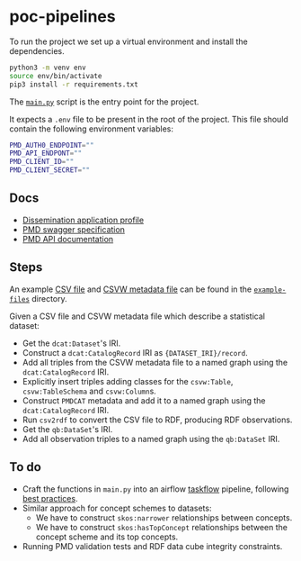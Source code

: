 # poc-pipelines

To run the project we set up a virtual environment and install the dependencies.

```sh
python3 -m venv env
source env/bin/activate
pip3 install -r requirements.txt
```

The [`main.py`](main.py) script is the entry point for the project.

It expects a `.env` file to be present in the root of the project. This file should contain the following environment variables:

```sh
PMD_AUTH0_ENDPOINT=""
PMD_API_ENDPONT=""
PMD_CLIENT_ID=""
PMD_CLIENT_SECRET=""
```

## Docs

- [Dissemination application profile](https://github.com/GSS-Cogs/application-profile)
- [PMD swagger specification](https://idp-beta-drafter.publishmydata.com/index.html)
- [PMD API documentation](https://swirrl.github.io/PMD-AP/index.html)

## Steps

An example [CSV file](example-files/life-expectancy-by-region-sex-and-time.csv) and [CSVW metadata file](example-files/life-expectancy-by-region-sex-and-time.csv-metadata.json) can be found in the [`example-files`](example-files) directory.

Given a CSV file and CSVW metadata file which describe a statistical dataset:
- Get the `dcat:Dataset`'s IRI.
- Construct a `dcat:CatalogRecord` IRI as `{DATASET_IRI}/record`.
- Add all triples from the CSVW metadata file to a named graph using the `dcat:CatalogRecord` IRI.
- Explicitly insert triples adding classes for the `csvw:Table`, `csvw:TableSchema` and `csvw:Column`s.
- Construct `PMDCAT` metadata and add it to a named graph using the `dcat:CatalogRecord` IRI.
- Run `csv2rdf` to convert the CSV file to RDF, producing RDF observations.
- Get the `qb:DataSet`'s IRI.
- Add all observation triples to a named graph using the `qb:DataSet` IRI.


## To do

- Craft the functions in `main.py` into an airflow [taskflow](https://airflow.apache.org/docs/apache-airflow/stable/tutorial/taskflow.html) pipeline, following [best practices](https://airflow.apache.org/docs/apache-airflow/stable/best-practices.html).
- Similar approach for concept schemes to datasets:
    - We have to construct `skos:narrower` relationships between concepts.
    - We have to construct `skos:hasTopConcept` relationships between the concept scheme and its top concepts.
- Running PMD validation tests and RDF data cube integrity constraints.
